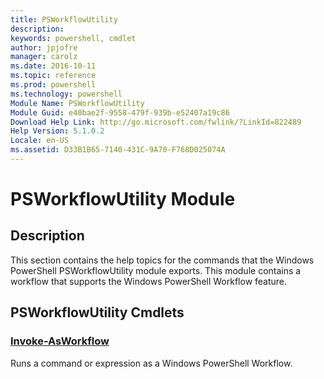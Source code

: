 ```yaml
---
title: PSWorkflowUtility
description: 
keywords: powershell, cmdlet
author: jpjofre
manager: carolz
ms.date: 2016-10-11
ms.topic: reference
ms.prod: powershell
ms.technology: powershell
Module Name: PSWorkflowUtility
Module Guid: e40bae2f-9558-479f-939b-e52407a19c86
Download Help Link: http://go.microsoft.com/fwlink/?LinkId=822489
Help Version: 5.1.0.2
Locale: en-US
ms.assetid: D33B1B65-7140-431C-9A70-F768D025074A
---
```


# PSWorkflowUtility Module
## Description
This section contains the help topics for the commands that the Windows PowerShell PSWorkflowUtility module exports. This module contains a workflow that supports the Windows PowerShell Workflow feature.

## PSWorkflowUtility Cmdlets
### [Invoke-AsWorkflow](.\Invoke-AsWorkflow.md)
Runs a command or expression as a Windows PowerShell Workflow.







